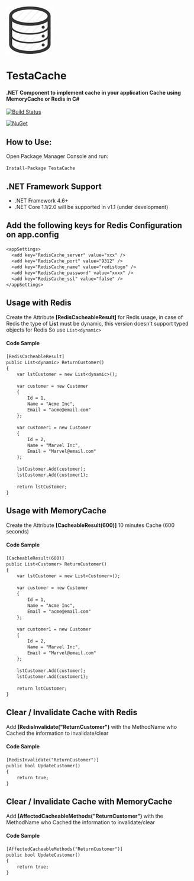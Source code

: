 ![Cache](https://github.com/thiagoloureiro/TestaCache/blob/master/cache-icon.png?raw=true)  

# TestaCache

#### .NET Component to implement cache in your application Cache using MemoryCache or Redis in C#

[![Build Status](https://img.shields.io/appveyor/ci/thiagoloureiro/testacache/master.svg)](https://ci.appveyor.com/project/thiagoloureiro/testacache) 

[![NuGet](https://buildstats.info/nuget/TestaCache)](http://www.nuget.org/packages/TestaCache)

## How to Use:
Open Package Manager Console and run:

```Install-Package TestaCache```

## .NET Framework Support
- .NET Framework 4.6+
- .NET Core 1.1/2.0 will be supported in v1.1 (under development)

## Add the following keys for Redis Configuration on app.config
  ```
<appSettings>
    <add key="RedisCache_server" value="xxx" />
    <add key="RedisCache_port" value="9312" />
    <add key="RedisCache_name" value="redistogo" />
    <add key="RedisCache_password" value="xxxx" />
    <add key="RedisCache_ssl" value="false" />
</appSettings>
  ```
  

## Usage with Redis
Create the Attribute **[RedisCacheableResult]** for Redis usage, in case of Redis the type of **List** must be dynamic, this version doesn't support typed objects for Redis
So use ```List<dynamic>```

#### Code Sample

``` 
[RedisCacheableResult]
public List<dynamic> ReturnCustomer()
{
	var lstCustomer = new List<dynamic>();

	var customer = new Customer
	{
		Id = 1,
		Name = "Acme Inc",
		Email = "acme@email.com"
	};

	var customer1 = new Customer
	{
		Id = 2,
		Name = "Marvel Inc",
		Email = "Marvel@email.com"
	};

	lstCustomer.Add(customer);
	lstCustomer.Add(customer1);

	return lstCustomer;
}
```

## Usage with MemoryCache
Create the Attribute **[CacheableResult(600)]** 10 minutes Cache (600 seconds)

#### Code Sample
```
[CacheableResult(600)]
public List<Customer> ReturnCustomer()
{
	var lstCustomer = new List<Customer>();

	var customer = new Customer
	{
		Id = 1,
		Name = "Acme Inc",
		Email = "acme@email.com"
	};

	var customer1 = new Customer
	{
		Id = 2,
		Name = "Marvel Inc",
		Email = "Marvel@email.com"
	};

	lstCustomer.Add(customer);
	lstCustomer.Add(customer1);

	return lstCustomer;
}
```
	
## Clear / Invalidate Cache with Redis
Add **[RedisInvalidate("ReturnCustomer")** with the MethodName who Cached the information to invalidate/clear

#### Code Sample
```
[RedisInvalidate("ReturnCustomer")]
public bool UpdateCustomer()
{
	return true;
}
```

## Clear / Invalidate Cache with MemoryCache
Add **[AffectedCacheableMethods("ReturnCustomer")** with the MethodName who Cached the information to invalidate/clear

#### Code Sample
```
[AffectedCacheableMethods("ReturnCustomer")]
public bool UpdateCustomer()
{
	return true;
}
```
